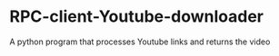 # RPC-client-Youtube-downloader
A python program that processes Youtube links and returns the video 
